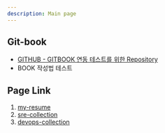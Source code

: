 ```yaml
---
description: Main page
---
```


## Git-book

* [GITHUB - GITBOOK 연동 테스트를 위한 Repository](https://github.com/andrewjin89/gitbook)
* BOOK 작성법 테스트

## Page Link

1. [my-resume](https://andrewjin.gitbook.io/portfolio/v/my-resume/)
2. [sre-collection](https://andrewjin.gitbook.io/portfolio/v/sre-collection/)
3. [devops-collection](https://andrewjin.gitbook.io/portfolio/v/devops-collection/)

